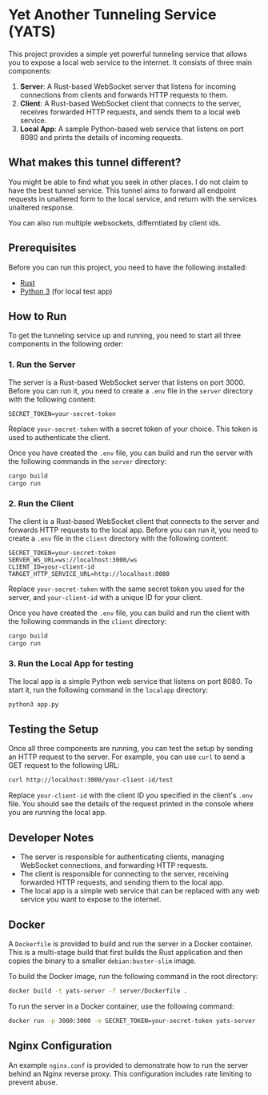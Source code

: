 # Yet Another Tunneling Service (YATS)

This project provides a simple yet powerful tunneling service that allows you to expose a local web service to the internet. It consists of three main components:

1.  **Server**: A Rust-based WebSocket server that listens for incoming connections from clients and forwards HTTP requests to them.
2.  **Client**: A Rust-based WebSocket client that connects to the server, receives forwarded HTTP requests, and sends them to a local web service.
3.  **Local App**: A sample Python-based web service that listens on port 8080 and prints the details of incoming requests.

## What makes this tunnel different?
You might be able to find what you seek in other places. I do not claim to have the best tunnel service.
This tunnel aims to forward all endpoint requests in unaltered form to the local service, and return with the services unaltered response.

You can also run multiple websockets, differntiated by client ids.

## Prerequisites

Before you can run this project, you need to have the following installed:

*   [Rust](https://www.rust-lang.org/tools/install)
*   [Python 3](https://www.python.org/downloads/) (for local test app)

## How to Run

To get the tunneling service up and running, you need to start all three components in the following order:

### 1. Run the Server

The server is a Rust-based WebSocket server that listens on port 3000. Before you can run it, you need to create a `.env` file in the `server` directory with the following content:

```
SECRET_TOKEN=your-secret-token
```

Replace `your-secret-token` with a secret token of your choice. This token is used to authenticate the client.

Once you have created the `.env` file, you can build and run the server with the following commands in the `server` directory:

```bash
cargo build
cargo run
```

### 2. Run the Client

The client is a Rust-based WebSocket client that connects to the server and forwards HTTP requests to the local app. Before you can run it, you need to create a `.env` file in the `client` directory with the following content:

```
SECRET_TOKEN=your-secret-token
SERVER_WS_URL=ws://localhost:3000/ws
CLIENT_ID=your-client-id
TARGET_HTTP_SERVICE_URL=http://localhost:8080
```

Replace `your-secret-token` with the same secret token you used for the server, and `your-client-id` with a unique ID for your client.

Once you have created the `.env` file, you can build and run the client with the following commands in the `client` directory:

```bash
cargo build
cargo run
```


### 3. Run the Local App for testing

The local app is a simple Python web service that listens on port 8080. To start it, run the following command in the `localapp` directory:

```bash
python3 app.py
```

## Testing the Setup

Once all three components are running, you can test the setup by sending an HTTP request to the server. For example, you can use `curl` to send a GET request to the following URL:

```bash
curl http://localhost:3000/your-client-id/test
```

Replace `your-client-id` with the client ID you specified in the client's `.env` file. You should see the details of the request printed in the console where you are running the local app.

## Developer Notes

*   The server is responsible for authenticating clients, managing WebSocket connections, and forwarding HTTP requests.
*   The client is responsible for connecting to the server, receiving forwarded HTTP requests, and sending them to the local app.
*   The local app is a simple web service that can be replaced with any web service you want to expose to the internet.

## Docker

A `Dockerfile` is provided to build and run the server in a Docker container. This is a multi-stage build that first builds the Rust application and then copies the binary to a smaller `debian:buster-slim` image.

To build the Docker image, run the following command in the root directory:

```bash
docker build -t yats-server -f server/Dockerfile .
```

To run the server in a Docker container, use the following command:

```bash
docker run -p 3000:3000 -e SECRET_TOKEN=your-secret-token yats-server
```

## Nginx Configuration

An example `nginx.conf` is provided to demonstrate how to run the server behind an Nginx reverse proxy. This configuration includes rate limiting to prevent abuse.
